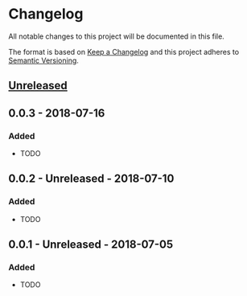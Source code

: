 # Changelog
All notable changes to this project will be documented in this file.

The format is based on [Keep a Changelog](https://keepachangelog.com/en/1.0.0/)
and this project adheres to [Semantic Versioning](https://semver.org/spec/v2.0.0.html).

## [Unreleased]

## 0.0.3 - 2018-07-16

### Added
- TODO

## 0.0.2 - Unreleased - 2018-07-10
### Added
- TODO

## 0.0.1 - Unreleased - 2018-07-05
### Added
- TODO

[Unreleased]: https://github.com/medtune/beta-platform/compare/v0.0.3...HEAD
